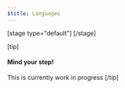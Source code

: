 ```yaml
---
$title: Languages
---
```


[stage type="default"]
[/stage]

[tip]
#### Mind your step!
This is currently work in progress
[/tip]

